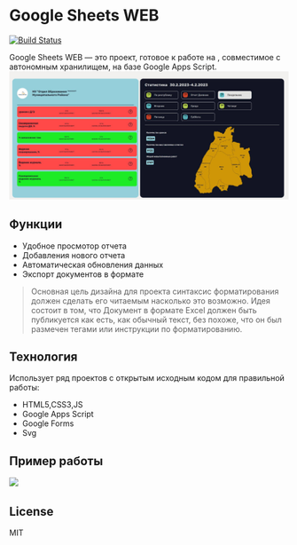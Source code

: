 # Google Sheets WEB

[![Build Status](https://travis-ci.org/joemccann/dillinger.svg?branch=master)](https://travis-ci.org/joemccann/dillinger)

Google Sheets WEB — это проект, готовое к работе на ,
совместимое с автономным хранилищем,
на базе Google Apps Script.
![Alt-текст](https://github.com/islamhadjime/google_sheets-WEB/blob/main/gif/SC.jpg "Google Sheets WEBl")

## Функции

- Удобное просмотор отчета
- Добавления нового отчета
- Автоматическая обновления данных
- Экспорт документов в формате



> Основная цель дизайна для проекта
> синтаксис форматирования должен сделать его читаемым
> насколько это возможно. Идея состоит в том, что
> Документ в формате Excel  должен быть
> публикуется как есть, как обычный текст, без
> похоже, что он был размечен тегами
> или инструкции по форматированию.


## Технология

Использует ряд проектов с открытым исходным кодом для правильной работы:

- HTML5,CSS3,JS
- Google Apps Script
- Google Forms
- Svg


## Пример работы


![](https://github.com/islamhadjime/google_sheets-WEB/blob/main/gif/gif.gif)



## License

MIT
